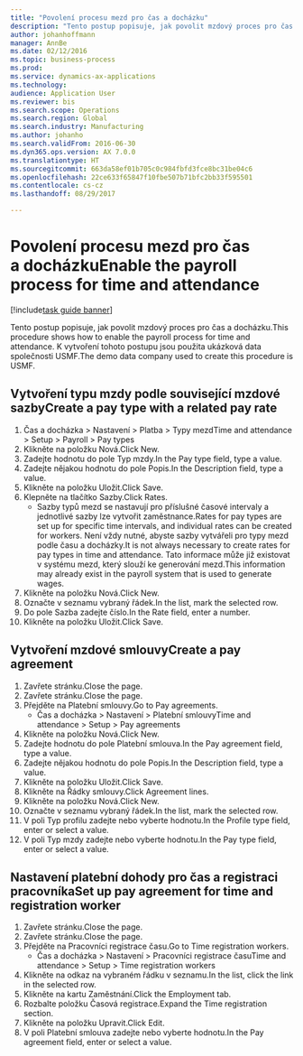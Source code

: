 ```yaml
--- 
title: "Povolení procesu mezd pro čas a docházku"
description: "Tento postup popisuje, jak povolit mzdový proces pro čas a docházku."
author: johanhoffmann
manager: AnnBe
ms.date: 02/12/2016
ms.topic: business-process
ms.prod: 
ms.service: dynamics-ax-applications
ms.technology: 
audience: Application User
ms.reviewer: bis
ms.search.scope: Operations
ms.search.region: Global
ms.search.industry: Manufacturing
ms.author: johanho
ms.search.validFrom: 2016-06-30
ms.dyn365.ops.version: AX 7.0.0
ms.translationtype: HT
ms.sourcegitcommit: 663da58ef01b705c0c984fbfd3fce8bc31be04c6
ms.openlocfilehash: 22ce633f65847f10fbe507b71bfc2bb33f595501
ms.contentlocale: cs-cz
ms.lasthandoff: 08/29/2017

---
```

# <a name="enable-the-payroll-process-for-time-and-attendance"></a><span data-ttu-id="5d1a7-103">Povolení procesu mezd pro čas a docházku</span><span class="sxs-lookup"><span data-stu-id="5d1a7-103">Enable the payroll process for time and attendance</span></span>

[!include[task guide banner](../../includes/task-guide-banner.md)]

<span data-ttu-id="5d1a7-104">Tento postup popisuje, jak povolit mzdový proces pro čas a docházku.</span><span class="sxs-lookup"><span data-stu-id="5d1a7-104">This procedure shows how to enable the payroll process for time and attendance.</span></span> <span data-ttu-id="5d1a7-105">K vytvoření tohoto postupu jsou použita ukázková data společnosti USMF.</span><span class="sxs-lookup"><span data-stu-id="5d1a7-105">The demo data company used to create this procedure is USMF.</span></span>


## <a name="create-a-pay-type-with-a-related-pay-rate"></a><span data-ttu-id="5d1a7-106">Vytvoření typu mzdy podle související mzdové sazby</span><span class="sxs-lookup"><span data-stu-id="5d1a7-106">Create a pay type with a related pay rate</span></span>
1. <span data-ttu-id="5d1a7-107">Čas a docházka > Nastavení > Platba > Typy mezd</span><span class="sxs-lookup"><span data-stu-id="5d1a7-107">Time and attendance > Setup > Payroll > Pay types</span></span>
2. <span data-ttu-id="5d1a7-108">Klikněte na položku Nová.</span><span class="sxs-lookup"><span data-stu-id="5d1a7-108">Click New.</span></span>
3. <span data-ttu-id="5d1a7-109">Zadejte hodnotu do pole Typ mzdy.</span><span class="sxs-lookup"><span data-stu-id="5d1a7-109">In the Pay type field, type a value.</span></span>
4. <span data-ttu-id="5d1a7-110">Zadejte nějakou hodnotu do pole Popis.</span><span class="sxs-lookup"><span data-stu-id="5d1a7-110">In the Description field, type a value.</span></span>
5. <span data-ttu-id="5d1a7-111">Klikněte na položku Uložit.</span><span class="sxs-lookup"><span data-stu-id="5d1a7-111">Click Save.</span></span>
6. <span data-ttu-id="5d1a7-112">Klepněte na tlačítko Sazby.</span><span class="sxs-lookup"><span data-stu-id="5d1a7-112">Click Rates.</span></span>
    * <span data-ttu-id="5d1a7-113">Sazby typů mezd se nastavují pro příslušné časové intervaly a jednotlivé sazby lze vytvořit zaměstnance.</span><span class="sxs-lookup"><span data-stu-id="5d1a7-113">Rates for pay types are set up for specific time intervals, and individual rates can be created for workers.</span></span> <span data-ttu-id="5d1a7-114">Není vždy nutné, abyste sazby vytvářeli pro typy mezd podle času a docházky.</span><span class="sxs-lookup"><span data-stu-id="5d1a7-114">It is not always necessary to create rates for pay types in time and attendance.</span></span> <span data-ttu-id="5d1a7-115">Tato informace může již existovat v systému mezd, který slouží ke generování mezd.</span><span class="sxs-lookup"><span data-stu-id="5d1a7-115">This information may already exist in the payroll system that is used to generate wages.</span></span>  
7. <span data-ttu-id="5d1a7-116">Klikněte na položku Nová.</span><span class="sxs-lookup"><span data-stu-id="5d1a7-116">Click New.</span></span>
8. <span data-ttu-id="5d1a7-117">Označte v seznamu vybraný řádek.</span><span class="sxs-lookup"><span data-stu-id="5d1a7-117">In the list, mark the selected row.</span></span>
9. <span data-ttu-id="5d1a7-118">Do pole Sazba zadejte číslo.</span><span class="sxs-lookup"><span data-stu-id="5d1a7-118">In the Rate field, enter a number.</span></span>
10. <span data-ttu-id="5d1a7-119">Klikněte na položku Uložit.</span><span class="sxs-lookup"><span data-stu-id="5d1a7-119">Click Save.</span></span>

## <a name="create-a-pay-agreement"></a><span data-ttu-id="5d1a7-120">Vytvoření mzdové smlouvy</span><span class="sxs-lookup"><span data-stu-id="5d1a7-120">Create a pay agreement</span></span>
1. <span data-ttu-id="5d1a7-121">Zavřete stránku.</span><span class="sxs-lookup"><span data-stu-id="5d1a7-121">Close the page.</span></span>
2. <span data-ttu-id="5d1a7-122">Zavřete stránku.</span><span class="sxs-lookup"><span data-stu-id="5d1a7-122">Close the page.</span></span>
3. <span data-ttu-id="5d1a7-123">Přejděte na Platební smlouvy.</span><span class="sxs-lookup"><span data-stu-id="5d1a7-123">Go to Pay agreements.</span></span>
    * <span data-ttu-id="5d1a7-124">Čas a docházka > Nastavení > Platební smlouvy</span><span class="sxs-lookup"><span data-stu-id="5d1a7-124">Time and attendance > Setup > Pay agreements</span></span>  
4. <span data-ttu-id="5d1a7-125">Klikněte na položku Nová.</span><span class="sxs-lookup"><span data-stu-id="5d1a7-125">Click New.</span></span>
5. <span data-ttu-id="5d1a7-126">Zadejte hodnotu do pole Platební smlouva.</span><span class="sxs-lookup"><span data-stu-id="5d1a7-126">In the Pay agreement field, type a value.</span></span>
6. <span data-ttu-id="5d1a7-127">Zadejte nějakou hodnotu do pole Popis.</span><span class="sxs-lookup"><span data-stu-id="5d1a7-127">In the Description field, type a value.</span></span>
7. <span data-ttu-id="5d1a7-128">Klikněte na položku Uložit.</span><span class="sxs-lookup"><span data-stu-id="5d1a7-128">Click Save.</span></span>
8. <span data-ttu-id="5d1a7-129">Klikněte na Řádky smlouvy.</span><span class="sxs-lookup"><span data-stu-id="5d1a7-129">Click Agreement lines.</span></span>
9. <span data-ttu-id="5d1a7-130">Klikněte na položku Nová.</span><span class="sxs-lookup"><span data-stu-id="5d1a7-130">Click New.</span></span>
10. <span data-ttu-id="5d1a7-131">Označte v seznamu vybraný řádek.</span><span class="sxs-lookup"><span data-stu-id="5d1a7-131">In the list, mark the selected row.</span></span>
11. <span data-ttu-id="5d1a7-132">V poli Typ profilu zadejte nebo vyberte hodnotu.</span><span class="sxs-lookup"><span data-stu-id="5d1a7-132">In the Profile type field, enter or select a value.</span></span>
12. <span data-ttu-id="5d1a7-133">V poli Typ mzdy zadejte nebo vyberte hodnotu.</span><span class="sxs-lookup"><span data-stu-id="5d1a7-133">In the Pay type field, enter or select a value.</span></span>

## <a name="set-up-pay-agreement-for-time-and-registration-worker"></a><span data-ttu-id="5d1a7-134">Nastavení platební dohody pro čas a registraci pracovníka</span><span class="sxs-lookup"><span data-stu-id="5d1a7-134">Set up pay agreement for time and registration worker</span></span>
1. <span data-ttu-id="5d1a7-135">Zavřete stránku.</span><span class="sxs-lookup"><span data-stu-id="5d1a7-135">Close the page.</span></span>
2. <span data-ttu-id="5d1a7-136">Zavřete stránku.</span><span class="sxs-lookup"><span data-stu-id="5d1a7-136">Close the page.</span></span>
3. <span data-ttu-id="5d1a7-137">Přejděte na Pracovníci registrace času.</span><span class="sxs-lookup"><span data-stu-id="5d1a7-137">Go to Time registration workers.</span></span>
    * <span data-ttu-id="5d1a7-138">Čas a docházka > Nastavení > Pracovníci registrace času</span><span class="sxs-lookup"><span data-stu-id="5d1a7-138">Time and attendance > Setup > Time registration workers</span></span>  
4. <span data-ttu-id="5d1a7-139">Klikněte na odkaz na vybraném řádku v seznamu.</span><span class="sxs-lookup"><span data-stu-id="5d1a7-139">In the list, click the link in the selected row.</span></span>
5. <span data-ttu-id="5d1a7-140">Klikněte na kartu Zaměstnání.</span><span class="sxs-lookup"><span data-stu-id="5d1a7-140">Click the Employment tab.</span></span>
6. <span data-ttu-id="5d1a7-141">Rozbalte položku Časová registrace.</span><span class="sxs-lookup"><span data-stu-id="5d1a7-141">Expand the Time registration section.</span></span>
7. <span data-ttu-id="5d1a7-142">Klikněte na položku Upravit.</span><span class="sxs-lookup"><span data-stu-id="5d1a7-142">Click Edit.</span></span>
8. <span data-ttu-id="5d1a7-143">V poli Platební smlouva zadejte nebo vyberte hodnotu.</span><span class="sxs-lookup"><span data-stu-id="5d1a7-143">In the Pay agreement field, enter or select a value.</span></span>


